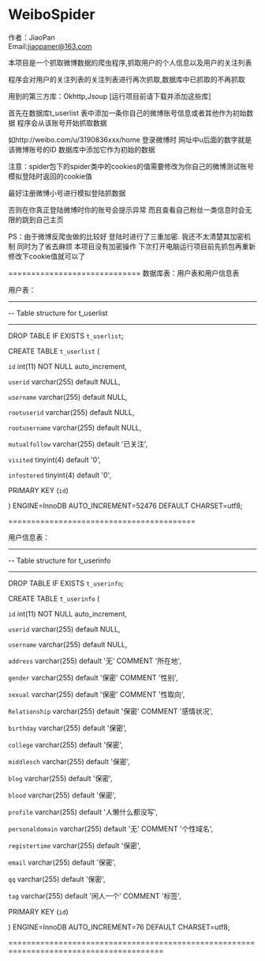 # WeiboSpider

作者：JiaoPan  
Email:jiaopaner@163.com

本项目是一个抓取微博数据的爬虫程序,抓取用户的个人信息以及用户的关注列表

程序会对用户的关注列表的关注列表进行再次抓取,数据库中已抓取的不再抓取



用到的第三方库：Okhttp,Jsoup   [运行项目前请下载并添加这些库]

首先在数据库t_userlist 表中添加一条你自己的微博账号信息或者其他作为初始数据 程序会从该账号开始抓取数据

如http://weibo.com/u/3190836xxx/home  登录微博时 网址中u后面的数字就是该微博账号的ID 数据库中添加它作为初始的数据

注意：spider包下的spider类中的cookies的值需要修改为你自己的微博测试账号模拟登陆时返回的cookie值

最好注册微博小号进行模拟登陆抓数据  

否则在你真正登陆微博时你的账号会提示异常 而且查看自己粉丝一类信息时会无限的跳到自己主页

PS：由于微博反爬虫做的比较好  登陆时进行了三重加密. 
我还不太清楚其加密机制 同时为了省去麻烦 本项目没有加密操作 下次打开电脑运行项目前先抓包再重新修改下cookie值就可以了


=============================
数据库表：用户表和用户信息表

用户表：
-- ----------------------------
-- Table structure for t_userlist
-- ----------------------------
DROP TABLE IF EXISTS `t_userlist`;

CREATE TABLE `t_userlist` (

  `id` int(11) NOT NULL auto_increment,
  
  `userid` varchar(255) default NULL,
  
  `username` varchar(255) default NULL,
  
  `rootuserid` varchar(255) default NULL,
  
  `rootusername` varchar(255) default NULL,
  
  `mutualfollow` varchar(255) default '已关注',
  
  `visited` tinyint(4) default '0',
  
  `infostored` tinyint(4) default '0',
  
  PRIMARY KEY  (`id`)
  
) ENGINE=InnoDB AUTO_INCREMENT=52476 DEFAULT CHARSET=utf8;



=========================================

用户信息表：

-- ----------------------------
-- Table structure for t_userinfo
-- ----------------------------
DROP TABLE IF EXISTS `t_userinfo`;

CREATE TABLE `t_userinfo` (

  `id` int(11) NOT NULL auto_increment,
  
  `userid` varchar(255) default NULL,
  
  `username` varchar(255) default NULL,
  
  `address` varchar(255) default '无' COMMENT '所在地',
  
  `gender` varchar(255) default '保密' COMMENT '性别',
  
  `sexual` varchar(255) default '保密' COMMENT '性取向',
  
  `Relationship` varchar(255) default '保密' COMMENT '感情状况',
  
  `birthday` varchar(255) default '保密',
  
  `college` varchar(255) default '保密',
  
  `middlesch` varchar(255) default '保密',
  
  `blog` varchar(255) default '保密',
  
  `blood` varchar(255) default '保密',
  
  `profile` varchar(255) default '人懒什么都没写',
  
  `personaldomain` varchar(255) default '无' COMMENT '个性域名',
  
  `registertime` varchar(255) default '保密',
  
  `email` varchar(255) default '保密',
  
  `qq` varchar(255) default '保密',

  `tag` varchar(255) default '闲人一个' COMMENT '标签',
  
  PRIMARY KEY  (`id`)
  
) ENGINE=InnoDB AUTO_INCREMENT=76 DEFAULT CHARSET=utf8;

 ========================================================================================


